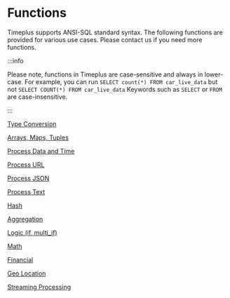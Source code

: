 # Functions

Timeplus supports ANSI-SQL standard syntax. The following functions are provided for various use cases. Please contact us if you need more functions.

:::info

Please note, functions in Timeplus are case-sensitive and always in lower-case. For example, you can run `SELECT count(*) FROM car_live_data` but not `SELECT COUNT(*) FROM car_live_data` Keywords such as `SELECT` or `FROM` are case-insensitive.

:::

[Type Conversion](functions_for_type)

[Arrays, Maps, Tuples](functions_for_comp)

[Process Data and Time](functions_for_datetime)

[Process URL](functions_for_url)

[Process JSON](functions_for_json)

[Process Text](functions_for_text)

[Hash](functions_for_hash)

[Aggregation](functions_for_agg)

[Logic (if, multi_if)](functions_for_logic)

[Math](functions_for_math)

[Financial](functions_for_fin)

[Geo Location](functions_for_geo)

[Streaming Processing](functions_for_streaming)





